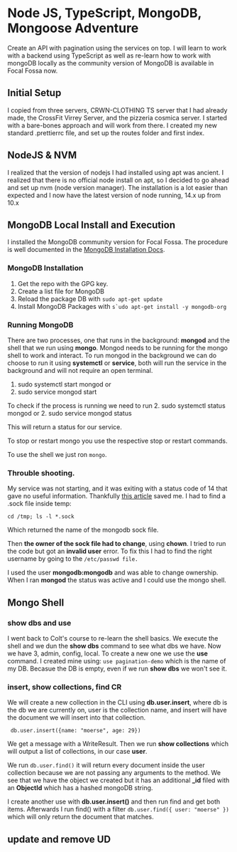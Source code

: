 # Node JS, TypeScript, MongoDB, Mongoose Adventure

Create an API with pagination using the services on top. I will learn to work with a backend using TypeScript as well as re-learn how to work with mongoDB locally as the community version of MongoDB is available in Focal Fossa now.

## Initial Setup

I copied from three servers, CRWN-CLOTHING TS server that I had already made, the CrossFit Virrey Server, and the pizzeria cosmica server. I started with a bare-bones approach and will work from there. I created my new standard .prettierrc file, and set up the routes folder and first index.

## NodeJS & NVM

I realized that the version of nodejs I had installed using apt was ancient. I realized that there is no official node install on apt, so I decided to go ahead and set up nvm (node version manager). The installation is a lot easier than expected and I now have the latest version of node running, 14.x up from 10.x

## MongoDB Local Install and Execution

I installed the MongoDB community version for Focal Fossa. The procedure is well documented in the [MongoDB Installation Docs](https://docs.mongodb.com/manual/tutorial/install-mongodb-on-ubuntu/).

### MongoDB Installation

1. Get the repo with the GPG key.
2. Create a list file for MongoDB
3. Reload the package DB with `sudo apt-get update`
4. Install MongoDB Packages with `` s`udo apt-get install -y mongodb-org ``

### Running MongoDB

There are two processes, one that runs in the background: **mongod** and the shell that we run using **mongo**. Mongod needs to be running for the mongo shell to work and interact. To run mongod in the background we can do choose to run it using **systemctl** or **service**, both will run the service in the background and will not require an open terminal.

1. sudo systemctl start mongod
   or
1. sudo service mongod start

To check if the process is running we need to run 2. sudo systemctl status mongod
or 2. sudo service mongod status

This will return a status for our service.

To stop or restart mongo you use the respective stop or restart commands.

To use the shell we just ron `mongo`.

### Throuble shooting.

My service was not starting, and it was exiting with a status code of 14 that gave no useful information. Thankfully [this article](https://medium.com/@adhityad3v/mongodb-code-exited-status-14-f9f9f3d3e244) saved me. I had to find a .sock file inside temp:

`cd /tmp; ls -l *.sock`

Which returned the name of the mongodb sock file.

Then **the owner of the sock file had to change**, using **chown**. I tried to run the code but got an **invalid user** error. To fix this I had to find the right username by going to the `/etc/passwd file.`

I used the user **mongodb:mongodb** and was able to change ownership. When I ran **mongod** the status was active and I could use the mongo shell.

## Mongo Shell

### show dbs and use

I went back to Colt's course to re-learn the shell basics. We execute the shell and we dun the **show dbs** command to see what dbs we have. Now we have 3, admin, config, local. To create a new one we use the **use** command. I created mine using: `use pagination-demo` which is the name of my DB. Becasue the DB is empty, even if we run **show dbs** we won't see it.

### insert, show collections, find CR

We will create a new collection in the CLI using **db.user.insert**, where db is the db we are currently on, user is the collection name, and insert will have the document we will insert into that collection.

` db.user.insert({name: "moerse", age: 29})`

We get a message with a WriteResult. Then we run **show collections** which will output a list of collections, in our case **user**.

We run `db.user.find()` it will return every document inside the user collection because we are not passing any arguments to the method. We see that we have the object we created but it has an additional **\_id** filed with an **ObjectId** which has a hashed mongoDB string.

I create another use with **db.user.insert()** and then run find and get both items. Afterwards I run find() with a filter `db.user.find({ user: "moerse" })` which will only return the document that matches.

## update and remove UD
